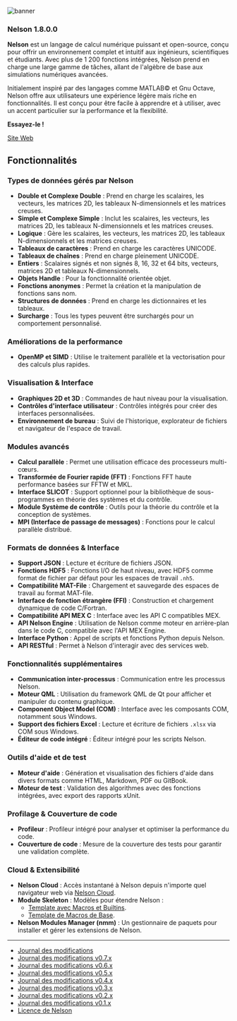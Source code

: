 ![banner](banner_homepage.png)

### Nelson 1.8.0.0

**Nelson** est un langage de calcul numérique puissant et open-source, conçu pour offrir un environnement complet et intuitif aux ingénieurs, scientifiques et étudiants. Avec plus de 1 200 fonctions intégrées, Nelson prend en charge une large gamme de tâches, allant de l'algèbre de base aux simulations numériques avancées.

Initialement inspiré par des langages comme MATLAB© et Gnu Octave, Nelson offre aux utilisateurs une expérience légère mais riche en fonctionnalités. Il est conçu pour être facile à apprendre et à utiliser, avec un accent particulier sur la performance et la flexibilité.

**Essayez-le !**

[Site Web](https://nelson-lang.github.io/nelson-website/)

## Fonctionnalités

### Types de données gérés par Nelson

- **Double et Complexe Double** : Prend en charge les scalaires, les vecteurs, les matrices 2D, les tableaux N-dimensionnels et les matrices creuses.
- **Simple et Complexe Simple** : Inclut les scalaires, les vecteurs, les matrices 2D, les tableaux N-dimensionnels et les matrices creuses.
- **Logique** : Gère les scalaires, les vecteurs, les matrices 2D, les tableaux N-dimensionnels et les matrices creuses.
- **Tableaux de caractères** : Prend en charge les caractères UNICODE.
- **Tableaux de chaînes** : Prend en charge pleinement UNICODE.
- **Entiers** : Scalaires signés et non signés 8, 16, 32 et 64 bits, vecteurs, matrices 2D et tableaux N-dimensionnels.
- **Objets Handle** : Pour la fonctionnalité orientée objet.
- **Fonctions anonymes** : Permet la création et la manipulation de fonctions sans nom.
- **Structures de données** : Prend en charge les dictionnaires et les tableaux.
- **Surcharge** : Tous les types peuvent être surchargés pour un comportement personnalisé.

### Améliorations de la performance

- **OpenMP et SIMD** : Utilise le traitement parallèle et la vectorisation pour des calculs plus rapides.

### Visualisation & Interface

- **Graphiques 2D et 3D** : Commandes de haut niveau pour la visualisation.
- **Contrôles d'interface utilisateur** : Contrôles intégrés pour créer des interfaces personnalisées.
- **Environnement de bureau** : Suivi de l'historique, explorateur de fichiers et navigateur de l'espace de travail.

### Modules avancés

- **Calcul parallèle** : Permet une utilisation efficace des processeurs multi-cœurs.
- **Transformée de Fourier rapide (FFT)** : Fonctions FFT haute performance basées sur FFTW et MKL.
- **Interface SLICOT** : Support optionnel pour la bibliothèque de sous-programmes en théorie des systèmes et du contrôle.
- **Module Système de contrôle** : Outils pour la théorie du contrôle et la conception de systèmes.
- **MPI (Interface de passage de messages)** : Fonctions pour le calcul parallèle distribué.

### Formats de données & Interface

- **Support JSON** : Lecture et écriture de fichiers JSON.
- **Fonctions HDF5** : Fonctions I/O de haut niveau, avec HDF5 comme format de fichier par défaut pour les espaces de travail `.nh5`.
- **Compatibilité MAT-File** : Chargement et sauvegarde des espaces de travail au format MAT-file.
- **Interface de fonction étrangère (FFI)** : Construction et chargement dynamique de code C/Fortran.
- **Compatibilité API MEX C** : Interface avec les API C compatibles MEX.
- **API Nelson Engine** : Utilisation de Nelson comme moteur en arrière-plan dans le code C, compatible avec l'API MEX Engine.
- **Interface Python** : Appel de scripts et fonctions Python depuis Nelson.
- **API RESTful** : Permet à Nelson d'interagir avec des services web.

### Fonctionnalités supplémentaires

- **Communication inter-processus** : Communication entre les processus Nelson.
- **Moteur QML** : Utilisation du framework QML de Qt pour afficher et manipuler du contenu graphique.
- **Component Object Model (COM)** : Interface avec les composants COM, notamment sous Windows.
- **Support des fichiers Excel** : Lecture et écriture de fichiers `.xlsx` via COM sous Windows.
- **Éditeur de code intégré** : Éditeur intégré pour les scripts Nelson.

### Outils d'aide et de test

- **Moteur d'aide** : Génération et visualisation des fichiers d'aide dans divers formats comme HTML, Markdown, PDF ou GitBook.
- **Moteur de test** : Validation des algorithmes avec des fonctions intégrées, avec export des rapports xUnit.

### Profilage & Couverture de code

- **Profileur** : Profileur intégré pour analyser et optimiser la performance du code.
- **Couverture de code** : Mesure de la couverture des tests pour garantir une validation complète.

### Cloud & Extensibilité

- **Nelson Cloud** : Accès instantané à Nelson depuis n'importe quel navigateur web via [Nelson Cloud](https://www.npmjs.com/package/nelson-cloud).
- **Module Skeleton** : Modèles pour étendre Nelson :
  - [Template avec Macros et Builtins](https://github.com/nelson-lang/module_skeleton).
  - [Template de Macros de Base](https://github.com/nelson-lang/module_skeleton_basic).
- **Nelson Modules Manager (nmm)** : Un gestionnaire de paquets pour installer et gérer les extensions de Nelson.

---

- [Journal des modifications](CHANGELOG.md)
- [Journal des modifications v0.7.x](CHANGELOG-0.7.x.md)
- [Journal des modifications v0.6.x](CHANGELOG-0.6.x.md)
- [Journal des modifications v0.5.x](CHANGELOG-0.5.x.md)
- [Journal des modifications v0.4.x](CHANGELOG-0.4.x.md)
- [Journal des modifications v0.3.x](CHANGELOG-0.3.x.md)
- [Journal des modifications v0.2.x](CHANGELOG-0.2.x.md)
- [Journal des modifications v0.1.x](CHANGELOG-0.1.x.md)
- [Licence de Nelson](license.md)
